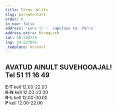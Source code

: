 ```yaml
---
title: Pärnu Uulits
slug: parnukontakt
order: 6
in_nav: false
address: 'Lehe tn -  Supeluse tn, Pärnu'
address_extra: Rannapark
lat: 58.504739
lng: 24.827066
_template: kontakt
---
```


**AVATUD AINULT SUVEHOOAJAL!** <br />
Tel 51 11 16 49  <br />
---
**E-T** kell 12.00-22.00 <br />
**K-N** kell 12.00-23.00 <br />
**R-L** kell 12.00-00.00 <br />
**P** kell 12.00-22.00 <br />
